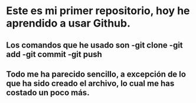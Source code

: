 # Este es mi primer repositorio, hoy he aprendido a usar Github.

## Los comandos que he usado son -git clone -git add -git commit -git push

## Todo me ha parecido sencillo, a excepción de lo que ha sido creado el archivo, lo cual me has costado un poco más.
